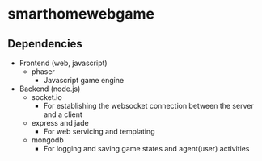 # smarthomewebgame

## Dependencies
 - Frontend (web, javascript)
   - phaser 
     - Javascript game engine
 - Backend (node.js)
   - socket.io
     - For establishing the websocket connection between the server and a client
   - express and jade
     - For web servicing and templating
   - mongodb
     - For logging and saving game states and agent(user) activities
